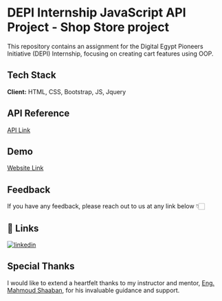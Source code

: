 
# DEPI Internship JavaScript API Project - Shop Store project 


This repository contains an assignment for the Digital Egypt Pioneers Initiative (DEPI) Internship, focusing on creating cart features using OOP. 
## Tech Stack

**Client:** HTML, CSS, Bootstrap, JS, Jquery 


## API Reference
[API Link](https://dummyjson.com/docs)

## Demo

[Website Link](https://meefr.github.io/React-A13-JS/)

## Feedback

If you have any feedback, please reach out to us at any link below 👇🏻


## 🔗 Links
[![linkedin](https://img.shields.io/badge/linkedin-0A66C2?style=for-the-badge&logo=linkedin&logoColor=white)](https://www.linkedin.com/in/mohamedelramah/)


## Special Thanks

I would like to extend a heartfelt thanks to my instructor and mentor, [Eng. Mahmoud Shaaban](https://www.linkedin.com/in/mahmoud-shaaban-5192b720a/), for his invaluable guidance and support.
